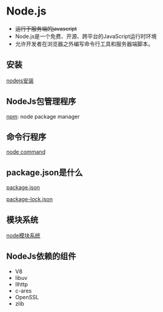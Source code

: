 # Node.js

- ~~运行于服务端的javascript~~
- Node.js是一个免费、开源、跨平台的JavaScript运行时环境
- 允许开发者在浏览器之外编写命令行工具和服务器端脚本。

## 安装

[nodejs安装](NodeJs_Install.md)

## NodeJs包管理程序

[npm](NodeJs_Npm.md): node package manager

## 命令行程序

[node command](NodeJs_Command_Node.md)

## package.json是什么

[package.json](NodeJs_Package_Json.md)

[package-lock.json](NodeJs_Package_Lock_Json.md)

## 模块系统

[node模块系统](NodeJs_Module.md)

## NodeJs依赖的组件

- V8
- libuv
- llhttp
- c-ares
- OpenSSL
- zlib